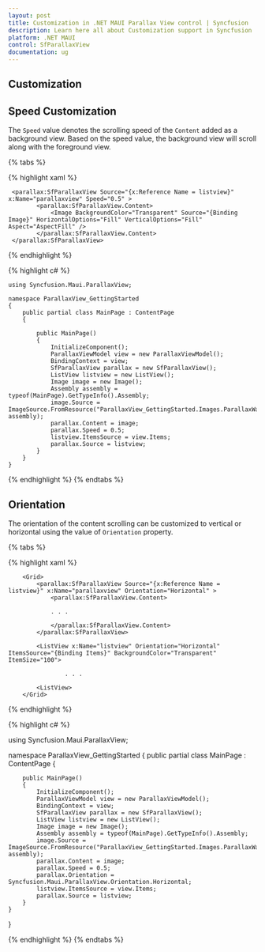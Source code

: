 ```yaml
---
layout: post
title: Customization in .NET MAUI Parallax View control | Syncfusion
description: Learn here all about Customization support in Syncfusion .NET MAUI Parallax View (SfParallaxView) control and more.
platform: .NET MAUI
control: SfParallaxView
documentation: ug
---
```


## Customization

## Speed Customization

The `Speed` value denotes the scrolling speed of the `Content` added as a background view. Based on the speed value, the background view will scroll along with the foreground view.

{% tabs %}

{% highlight xaml %}

     <parallax:SfParallaxView Source="{x:Reference Name = listview}" x:Name="parallaxview" Speed="0.5" >
            <parallax:SfParallaxView.Content>
                <Image BackgroundColor="Transparent" Source="{Binding Image}" HorizontalOptions="Fill" VerticalOptions="Fill" Aspect="AspectFill" />
            </parallax:SfParallaxView.Content>
     </parallax:SfParallaxView>

{% endhighlight %}

{% highlight c# %}

    using Syncfusion.Maui.ParallaxView;

    namespace ParallaxView_GettingStarted
    {
        public partial class MainPage : ContentPage
        {

            public MainPage()
            {
                InitializeComponent();
                ParallaxViewModel view = new ParallaxViewModel();
                BindingContext = view;
                SfParallaxView parallax = new SfParallaxView();
                ListView listview = new ListView();
                Image image = new Image();
                Assembly assembly = typeof(MainPage).GetTypeInfo().Assembly;
                image.Source = ImageSource.FromResource("ParallaxView_GettingStarted.Images.ParallaxWallpaper.png", assembly);
                parallax.Content = image;
                parallax.Speed = 0.5;
                listview.ItemsSource = view.Items;
                parallax.Source = listview;
            }
        }
    }

{% endhighlight %}
{% endtabs %}

## Orientation 

The orientation of the content scrolling can be customized to vertical or horizontal using the value of `Orientation` property.

{% tabs %}

{% highlight xaml %}

        <Grid>
            <parallax:SfParallaxView Source="{x:Reference Name = listview}" x:Name="parallaxview" Orientation="Horizontal" >
                <parallax:SfParallaxView.Content>
               
                . . .

                </parallax:SfParallaxView.Content>
            </parallax:SfParallaxView>
     
            <ListView x:Name="listview" Orientation="Horizontal" ItemsSource="{Binding Items}" BackgroundColor="Transparent" ItemSize="100">
               
                    . . .

            <ListView>
        </Grid>
        
{% endhighlight %}

{% highlight c# %}

using Syncfusion.Maui.ParallaxView;

namespace ParallaxView_GettingStarted
{
    public partial class MainPage : ContentPage
    {

        public MainPage()
        {
            InitializeComponent();
            ParallaxViewModel view = new ParallaxViewModel();
            BindingContext = view;
            SfParallaxView parallax = new SfParallaxView();
            ListView listview = new ListView();
            Image image = new Image();
            Assembly assembly = typeof(MainPage).GetTypeInfo().Assembly;
            image.Source = ImageSource.FromResource("ParallaxView_GettingStarted.Images.ParallaxWallpaper.png", assembly);
            parallax.Content = image;
            parallax.Speed = 0.5;
            parallax.Orientation = Syncfusion.Maui.ParallaxView.Orientation.Horizontal;
            listview.ItemsSource = view.Items;
            parallax.Source = listview;
        }
    }
}

{% endhighlight %}
{% endtabs %}
